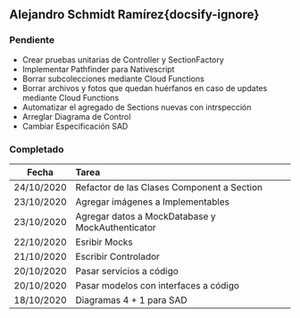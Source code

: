 ## Alejandro Schmidt Ramírez{docsify-ignore}

### Pendiente
* Crear pruebas unitarias de Controller y SectionFactory
* Implementar Pathfinder para Nativescript
* Borrar subcolecciones mediante Cloud Functions
* Borrar archivos y fotos que quedan huérfanos en caso de updates mediante Cloud Functions
* Automatizar el agregado de Sections nuevas con intrspección
* Arreglar Diagrama de Control
* Cambiar Especificación SAD

### Completado

| Fecha | Tarea | 
| :---: | :--- |
| 24/10/2020 | Refactor de las Clases Component a Section | 
| 23/10/2020 | Agregar imágenes a Implementables |
| 23/10/2020 | Agregar datos a MockDatabase y MockAuthenticator |
| 22/10/2020 | Esribir Mocks |
| 21/10/2020 | Escribir Controlador |
| 20/10/2020 | Pasar servicios a código |
| 20/10/2020 | Pasar modelos con interfaces a código |
| 18/10/2020 | Diagramas 4 + 1 para SAD |